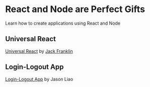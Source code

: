 # React and Node are Perfect Gifts

Learn how to create applications using React and Node

## Universal React

[Universal React](https://24ways.org/2015/universal-react/) by [Jack Franklin](https://github.com/jackfranklin)

## Login-Logout App

[Login-Logout App](https://l-movingon.github.io/posts/2016-01-08-login-logout-app.html) by Jason Liao

